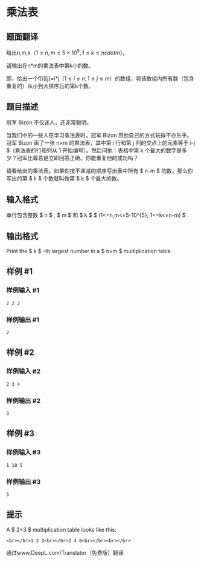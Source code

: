 # 乘法表

## 题面翻译

给出n,m,k（$1\leq n,m\leq 5\times10^5,1\leq k\leq ncdot m$）。

请输出在n*m的乘法表中第k小的数。

即，给出一个f[i][j]=i*j（$1\le i\le n,1\le j\le m$）的数组，将该数组内所有数（包含重复的）从小到大排序后的第k个数。

## 题目描述

冠军 Bizon 不仅迷人，还非常聪明。

当我们中的一些人在学习乘法表时，冠军 Bizon 用他自己的方式玩得不亦乐乎。冠军 Bizon 画了一张 n×m 的乘法表，其中第 i 行和第 j 列的交点上的元素等于 i-j $（乘法表的行和列从 1 开始编号）。然后问他：表格中第 k 个最大的数字是多少？冠军比尊总是立即回答正确。你能重复他的成功吗？

请看给出的乘法表。如果你按不递减的顺序写出表中所有 $ n-m $ 的数，那么你写出的第 $ k $ 个数就叫做第 $ k $ 个最大的数。

## 输入格式

单行包含整数 $ n $ , $ m $ 和 $ k $ $ (1<=n,m<=5-10^{5}; 1<=k<=n-m) $ .

## 输出格式

Print the $ k $ -th largest number in a $ n×m $ multiplication table.

## 样例 #1

### 样例输入 #1

```
2 2 2
```

### 样例输出 #1

```
2
```

## 样例 #2

### 样例输入 #2

```
2 3 4
```

### 样例输出 #2

```
3
```

## 样例 #3

### 样例输入 #3

```
1 10 5
```

### 样例输出 #3

```
5
```

## 提示

A $ 2×3 $ multiplication table looks like this:

`<br></br>1 2 3<br></br>2 4 6<br></br><br></br>`

通过www.DeepL.com/Translator（免费版）翻译